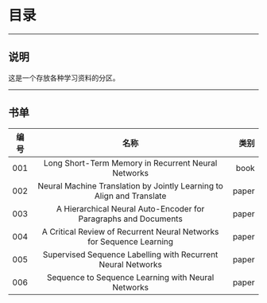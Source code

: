 # 目录

--------

## 说明

这是一个存放各种学习资料的分区。

--------

## 书单

编号|名称|类别
---|:---:|---:
001|Long Short-Term Memory in Recurrent Neural Networks|book
002|Neural Machine Translation by Jointly Learning to Align and Translate|paper
003|A Hierarchical Neural Auto-Encoder for Paragraphs and Documents|paper
004|A Critical Review of Recurrent Neural Networks for Sequence Learning|paper
005|Supervised Sequence Labelling with Recurrent Neural Networks|paper
006|Sequence to Sequence Learning with Neural Networks|paper